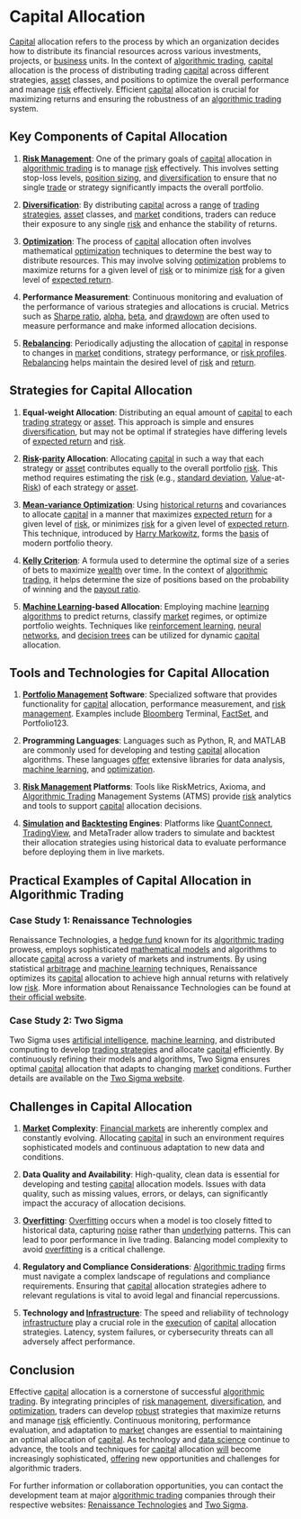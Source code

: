 # Capital Allocation

[Capital](../c/capital.md) allocation refers to the process by which an organization decides how to distribute its financial resources across various investments, projects, or [business](../b/business.md) units. In the context of [algorithmic trading](../a/algorithmic_trading.md), [capital](../c/capital.md) allocation is the process of distributing trading [capital](../c/capital.md) across different strategies, [asset](../a/asset.md) classes, and positions to optimize the overall performance and manage [risk](../r/risk.md) effectively. Efficient [capital](../c/capital.md) allocation is crucial for maximizing returns and ensuring the robustness of an [algorithmic trading](../a/algorithmic_trading.md) system.

## Key Components of Capital Allocation

1. **[Risk Management](../r/risk_management.md)**: One of the primary goals of [capital](../c/capital.md) allocation in [algorithmic trading](../a/algorithmic_trading.md) is to manage [risk](../r/risk.md) effectively. This involves setting stop-loss levels, [position sizing](../p/position_sizing.md), and [diversification](../d/diversification.md) to ensure that no single [trade](../t/trade.md) or strategy significantly impacts the overall portfolio.

2. **[Diversification](../d/diversification.md)**: By distributing [capital](../c/capital.md) across a [range](../r/range.md) of [trading strategies](../t/trading_strategies.md), [asset](../a/asset.md) classes, and [market](../m/market.md) conditions, traders can reduce their exposure to any single [risk](../r/risk.md) and enhance the stability of returns.

3. **[Optimization](../o/optimization.md)**: The process of [capital](../c/capital.md) allocation often involves mathematical [optimization](../o/optimization.md) techniques to determine the best way to distribute resources. This may involve solving [optimization](../o/optimization.md) problems to maximize returns for a given level of [risk](../r/risk.md) or to minimize [risk](../r/risk.md) for a given level of [expected return](../e/expected_return.md).

4. **Performance Measurement**: Continuous monitoring and evaluation of the performance of various strategies and allocations is crucial. Metrics such as [Sharpe ratio](../s/sharpe_ratio.md), [alpha](../a/alpha.md), [beta](../b/beta.md), and [drawdown](../d/drawdown.md) are often used to measure performance and make informed allocation decisions.

5. **[Rebalancing](../r/rebalancing.md)**: Periodically adjusting the allocation of [capital](../c/capital.md) in response to changes in [market](../m/market.md) conditions, strategy performance, or [risk profiles](../r/risk_profiles.md). [Rebalancing](../r/rebalancing.md) helps maintain the desired level of [risk](../r/risk.md) and [return](../r/return.md).

## Strategies for Capital Allocation

1. **Equal-weight Allocation**: Distributing an equal amount of [capital](../c/capital.md) to each [trading strategy](../t/trading_strategy.md) or [asset](../a/asset.md). This approach is simple and ensures [diversification](../d/diversification.md), but may not be optimal if strategies have differing levels of [expected return](../e/expected_return.md) and [risk](../r/risk.md).

2. **[Risk](../r/risk.md)-[parity](../p/parity.md) Allocation**: Allocating [capital](../c/capital.md) in such a way that each strategy or [asset](../a/asset.md) contributes equally to the overall portfolio [risk](../r/risk.md). This method requires estimating the [risk](../r/risk.md) (e.g., [standard deviation](../s/standard_deviation.md), [Value](../v/value.md)-at-[Risk](../r/risk.md)) of each strategy or [asset](../a/asset.md).

3. **[Mean-variance Optimization](../m/mean-variance_optimization.md)**: Using [historical returns](../h/historical_returns.md) and covariances to allocate [capital](../c/capital.md) in a manner that maximizes [expected return](../e/expected_return.md) for a given level of [risk](../r/risk.md), or minimizes [risk](../r/risk.md) for a given level of [expected return](../e/expected_return.md). This technique, introduced by [Harry Markowitz](../h/harry_markowitz.md), forms the [basis](../b/basis.md) of modern portfolio theory.

4. **[Kelly Criterion](../k/kelly_criterion.md)**: A formula used to determine the optimal size of a series of bets to maximize [wealth](../w/wealth.md) over time. In the context of [algorithmic trading](../a/algorithmic_trading.md), it helps determine the size of positions based on the probability of winning and the [payout ratio](../p/payout_ratio.md).

5. **[Machine Learning](../m/machine_learning.md)-based Allocation**: Employing machine [learning algorithms](../l/learning_algorithms_in_trading.md) to predict returns, classify [market](../m/market.md) regimes, or optimize portfolio weights. Techniques like [reinforcement learning](../r/reinforcement_learning.md), [neural networks](../n/neural_networks_in_trading.md), and [decision trees](../d/decision_trees.md) can be utilized for dynamic [capital](../c/capital.md) allocation.

## Tools and Technologies for Capital Allocation

1. **[Portfolio Management](../p/portfolio_management.md) Software**: Specialized software that provides functionality for [capital](../c/capital.md) allocation, performance measurement, and [risk management](../r/risk_management.md). Examples include [Bloomberg](../b/bloomberg.md) Terminal, [FactSet](../f/factset.md), and Portfolio123.

2. **Programming Languages**: Languages such as Python, R, and MATLAB are commonly used for developing and testing [capital](../c/capital.md) allocation algorithms. These languages [offer](../o/offer.md) extensive libraries for data analysis, [machine learning](../m/machine_learning.md), and [optimization](../o/optimization.md).

3. **[Risk Management](../r/risk_management.md) Platforms**: Tools like RiskMetrics, Axioma, and [Algorithmic Trading](../a/algorithmic_trading.md) Management Systems (ATMS) provide [risk](../r/risk.md) analytics and tools to support [capital](../c/capital.md) allocation decisions.

4. **[Simulation](../s/simulation_in_trading.md) and [Backtesting](../b/backtesting.md) Engines**: Platforms like [QuantConnect](../q/quantconnect.md), [TradingView](../t/tradingview.md), and MetaTrader allow traders to simulate and backtest their allocation strategies using historical data to evaluate performance before deploying them in live markets.

## Practical Examples of Capital Allocation in Algorithmic Trading

### Case Study 1: Renaissance Technologies

Renaissance Technologies, a [hedge fund](../h/hedge_fund.md) known for its [algorithmic trading](../a/algorithmic_trading.md) prowess, employs sophisticated [mathematical models](../m/mathematical_models_in_trading.md) and algorithms to allocate [capital](../c/capital.md) across a variety of markets and instruments. By using statistical [arbitrage](../a/arbitrage.md) and [machine learning](../m/machine_learning.md) techniques, Renaissance optimizes its [capital](../c/capital.md) allocation to achieve high annual returns with relatively low [risk](../r/risk.md). More information about Renaissance Technologies can be found at [their official website](https://www.rentec.com).

### Case Study 2: Two Sigma

Two Sigma uses [artificial intelligence](../a/artificial_intelligence_in_trading.md), [machine learning](../m/machine_learning.md), and distributed computing to develop [trading strategies](../t/trading_strategies.md) and allocate [capital](../c/capital.md) efficiently. By continuously refining their models and algorithms, Two Sigma ensures optimal [capital](../c/capital.md) allocation that adapts to changing [market](../m/market.md) conditions. Further details are available on the [Two Sigma website](https://www.twosigma.com).

## Challenges in Capital Allocation

1. **[Market](../m/market.md) Complexity**: [Financial markets](../f/financial_market.md) are inherently complex and constantly evolving. Allocating [capital](../c/capital.md) in such an environment requires sophisticated models and continuous adaptation to new data and conditions.

2. **Data Quality and Availability**: High-quality, clean data is essential for developing and testing [capital](../c/capital.md) allocation models. Issues with data quality, such as missing values, errors, or delays, can significantly impact the accuracy of allocation decisions.

3. **[Overfitting](../o/overfitting.md)**: [Overfitting](../o/overfitting.md) occurs when a model is too closely fitted to historical data, capturing [noise](../n/noise.md) rather than [underlying](../u/underlying.md) patterns. This can lead to poor performance in live trading. Balancing model complexity to avoid [overfitting](../o/overfitting.md) is a critical challenge.

4. **Regulatory and Compliance Considerations**: [Algorithmic trading](../a/algorithmic_trading.md) firms must navigate a complex landscape of regulations and compliance requirements. Ensuring that [capital](../c/capital.md) allocation strategies adhere to relevant regulations is vital to avoid legal and financial repercussions.

5. **Technology and [Infrastructure](../i/infrastructure.md)**: The speed and reliability of technology [infrastructure](../i/infrastructure.md) play a crucial role in the [execution](../e/execution.md) of [capital](../c/capital.md) allocation strategies. Latency, system failures, or cybersecurity threats can all adversely affect performance.

## Conclusion

Effective [capital](../c/capital.md) allocation is a cornerstone of successful [algorithmic trading](../a/algorithmic_trading.md). By integrating principles of [risk management](../r/risk_management.md), [diversification](../d/diversification.md), and [optimization](../o/optimization.md), traders can develop [robust](../r/robust.md) strategies that maximize returns and manage [risk](../r/risk.md) efficiently. Continuous monitoring, performance evaluation, and adaptation to [market](../m/market.md) changes are essential to maintaining an optimal allocation of [capital](../c/capital.md). As technology and [data science](../d/data_science_in_trading.md) continue to advance, the tools and techniques for [capital](../c/capital.md) allocation [will](../w/will.md) become increasingly sophisticated, [offering](../o/offering.md) new opportunities and challenges for algorithmic traders.

For further information or collaboration opportunities, you can contact the development team at major [algorithmic trading](../a/algorithmic_trading.md) companies through their respective websites: [Renaissance Technologies](https://www.rentec.com) and [Two Sigma](https://www.twosigma.com).